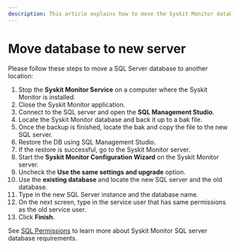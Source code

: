 ```yaml
---
description: This article explains how to move the Syskit Monitor database to a new server.
---
```


# Move database to new server

Please follow these steps to move a SQL Server database to another location:

1. Stop the **Syskit Monitor Service** on a computer where the Syskit Monitor is installed.
2. Close the Syskit Monitor application.
3. Connect to the SQL server and open the **SQL Management Studio**.
4. Locate the Syskit Monitor database and back it up to a bak file.
5. Once the backup is finished, locate the bak and copy the file to the new SQL server.
6. Restore the DB using SQL Management Studio.
7. If the restore is successful, go to the Syskit Monitor server.
8. Start the **Syskit Monitor Configuration Wizard** on the Syskit Monitor server.
9. Uncheck the **Use the same settings and upgrade** option.
10. Use the **existing database** and locate the new SQL server and the old database.
11. Type in the new SQL Server instance and the database name.
12. On the next screen, type in the service user that has same permissions as the old service user.
13. Click **Finish**.

See [SQL Permissions](../installation-configuration/configuration-wizard/sql-permissions/create-sql-login.md) to learn more about Syskit Monitor SQL server database requirements.

